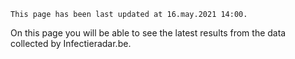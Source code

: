 `This page has been last updated at 16.may.2021 14:00.`
<br />

On this page you will be able to see the latest results from the data collected by Infectieradar.be.
<br />

[mapchart:/data/ggd-map-nl.json]:  /data/20210323_0833_kaart_data_test.json
